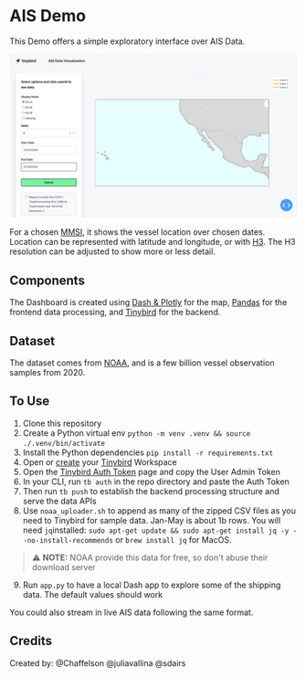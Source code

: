 # AIS Demo

This Demo offers a simple exploratory interface over AIS Data.

![Splash Image](assets/readme_splash.png)

For a chosen [MMSI](https://en.wikipedia.org/wiki/Maritime_Mobile_Service_Identity), it shows the vessel location over chosen dates. Location can be represented with latitude and longitude, or with [H3](https://h3geo.org/). The H3 resolution can be adjusted to show more or less detail.

## Components

The Dashboard is created using [Dash & Plotly](https://dash.plotly.com/) for the map, [Pandas](https://pandas.pydata.org/) for the frontend data processing, and [Tinybird](https://ui.tinybird.co/signup) for the backend.

## Dataset

The dataset comes from [NOAA](https://coast.noaa.gov/htdata/CMSP/AISDataHandler/2020/index.html), and is a few billion vessel observation samples from 2020.


## To Use

1. Clone this repository
2. Create a Python virtual env `python -m venv .venv && source ./.venv/bin/activate`
3. Install the Python dependencies `pip install -r requirements.txt`
4. Open or [create](https://www.tinybird.co/docs) your [Tinybird](https://www.tinybird.co/) Workspace
5. Open the [Tinybird Auth Token](https://www.tinybird.co/docs/concepts/auth-tokens) page and copy the User Admin Token
6. In your CLI, run `tb auth` in the repo directory and paste the Auth Token
7. Then run `tb push` to establish the backend processing structure and serve the data APIs
8. Use `noaa_uploader.sh` to append as many of the zipped CSV files as you need to Tinybird for sample data. Jan-May is about 1b rows. You will need `jq`installed: `sudo apt-get update && sudo apt-get install jq -y --no-install-recommends` or `brew install jq` for MacOS.
> ⚠️ **NOTE:** NOAA provide this data for free, so don't abuse their download server
9. Run `app.py` to have a local Dash app to explore some of the shipping data. The default values should work

You could also stream in live AIS data following the same format.

## Credits

Created by: @Chaffelson @juliavallina @sdairs